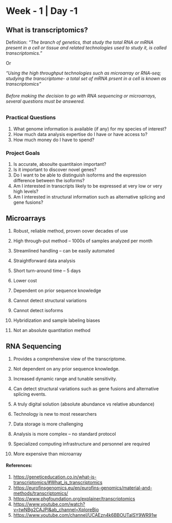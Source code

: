 # Week - 1 | Day -1


## **What is transcriptomics?**

Definition: 
*“The branch of genetics, that study the total RNA or mRNA present in a cell or tissue and related technologies used to study it, is called transcriptomics.”*

Or

_“Using the high throughput technologies such as microarray or RNA-seq; studying the transcriptome- a total set of mRNA prsent in a cell is known as transcriptomics”_


###### Before making the decision to go with RNA sequencing or microarrays, several questions must be answered.

### Practical Questions

1. What genome information is available (if any) for my species of interest?
1. How much data analysis expertise do I have or have access to?
1. How much money do I have to spend?

### Project Goals

1. Is accurate, absoulte quantitaion important?
1. Is it important to discover novel genes?
1. Do I want to be able to distinguish isoforms and the expression difference between the isoforms?
1. Am I interested in transcripts likely to be expressed at very low or very high levels?
1. Am I interested in structural information such as alternative splicing and gene fusions?

## Microarrays

1. Robust, reliable method, proven oover decades of use
1. High through-put method – 1000s of samples analyzed per month
1. Streamlined handling – can be easily automated
1. Straightforward data analysis
1. Short turn-around time – 5 days
1. Lower cost

1. Dependent on prior sequence knowledge
1. Cannot detect structural variations
1. Cannot detect isoforms
1. Hybridization and sample labeling biases
1. Not an absolute quantitation method

## RNA Sequencing

1. Provides a comprehensive view of the transcriptome.
1. Not dependent on any prior sequence knowledge.
1. Increased dynamic range and tunable sensitivity.
1. Can detect structural variations such as gene fusions and alternative splicing events.
1. A truly digital solution (absolute abundance vs relative abundance)

1. Technology is new to most researchers
1. Data storage is more challenging
1. Analysis is more complex – no standard protocol
1. Specialized computing infrastructure and personnel are required
1. More expensive than microarray
 

#### References:
1. https://geneticeducation.co.in/what-is-transcriptomics/#What_is_transcriptomics
1. https://eurofinsgenomics.eu/en/eurofins-genomics/material-and-methods/transcriptomics/
1. https://www.phgfoundation.org/explainer/transcriptomics
1. https://www.youtube.com/watch?v=twNBg2CAJPI&ab_channel=XploreBio
1. https://www.youtube.com/channel/UCAEzn4k6BBOUTalSY9WR91w

